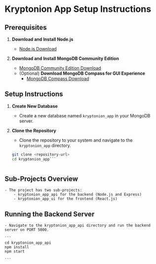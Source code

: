 # Kryptonion App Setup Instructions

## Prerequisites

1. **Download and Install Node.js**
   - [Node.js Download](https://nodejs.org/en)

2. **Download and Install MongoDB Community Edition**
   - [MongoDB Community Edition Download](https://www.mongodb.com/try/download/community)
   - (Optional) **Download MongoDB Compass for GUI Experience**
     - [MongoDB Compass Download](https://www.mongodb.com/try/download/compass)

## Setup Instructions

1. **Create New Database**
   - Create a new database named `kryptonion_app` in your MongoDB server.

2. **Clone the Repository**
   - Clone the repository to your system and navigate to the `kryptonion_app` directory.
   
   ```sh
   git clone <repository-url>
   cd kryptonion_app```



## Sub-Projects Overview

    - The project has two sub-projects:
        - kryptonion_app_api for the backend (Node.js and Express)
        - kryptonion_app_ui for the frontend (React.js)

## Running the Backend Server

    - Navigate to the kryptonion_app_api directory and run the backend server on PORT 5000.
	
	```
	cd kryptonion_app_api
	npm install
	npm start

	```